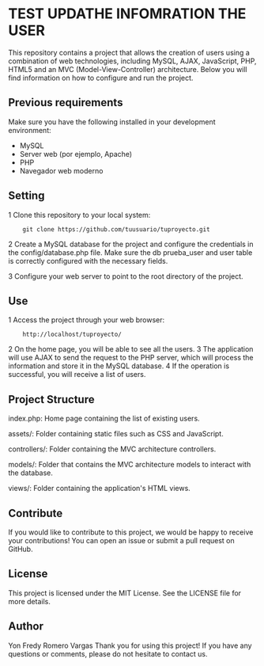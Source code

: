 # TEST UPDATHE INFOMRATION THE USER
This repository contains a project that allows the creation of users using a combination of web technologies, including MySQL, AJAX, JavaScript, PHP, HTML5 and an MVC (Model-View-Controller) architecture. Below you will find information on how to configure and run the project.
## Previous requirements
Make sure you have the following installed in your development environment:

 - MySQL
 - Server web (por ejemplo, Apache)
 - PHP
 - Navegador web moderno

 ## Setting
 1 Clone this repository to your local system:
        
        git clone https://github.com/tuusuario/tuproyecto.git

 2 Create a MySQL database for the project and configure the credentials in the config/database.php file. Make sure the db prueba_user and user    table is correctly configured with the necessary fields.

 3 Configure your web server to point to the root directory of the project.

 ## Use
 1 Access the project through your web browser:

        http://localhost/tuproyecto/
 2 On the home page, you will be able to see all the users.
 3 The application will use AJAX to send the request to the PHP server, which will process the information and store it in the MySQL database.
 4 If the operation is successful, you will receive a list of users.

 ## Project Structure
index.php: Home page containing the  list of existing users.

assets/: Folder containing static files such as CSS and JavaScript.

controllers/: Folder containing the MVC architecture controllers.

models/: Folder that contains the MVC architecture models to interact with the database.

views/: Folder containing the application's HTML views.
## Contribute
If you would like to contribute to this project, we would be happy to receive your contributions! You can open an issue or submit a pull request on GitHub.
## License
This project is licensed under the MIT License. See the LICENSE file for more details.

## Author
Yon Fredy Romero Vargas
Thank you for using this project! If you have any questions or comments, please do not hesitate to contact us.